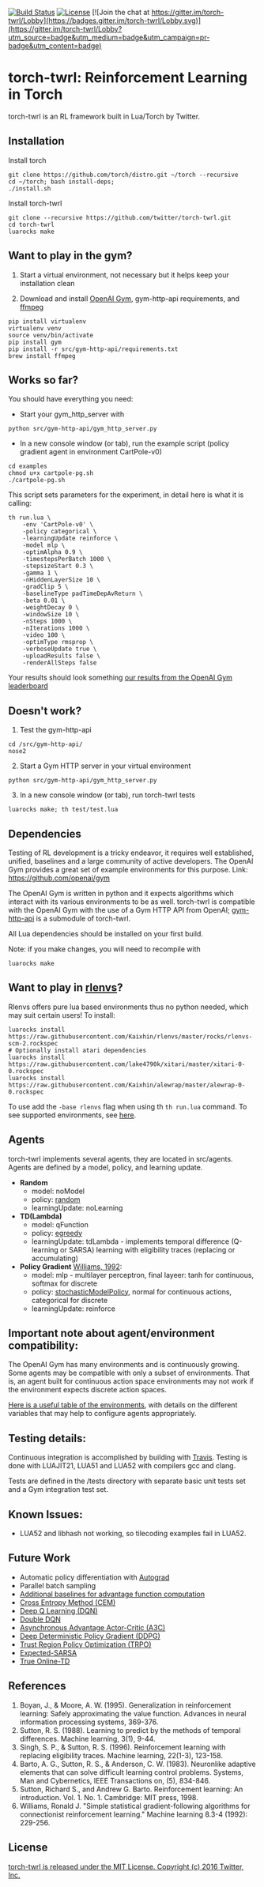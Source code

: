 [![Build Status](https://travis-ci.com/twitter/torch-twrl.svg?token=JUyATyLn3rqyEx2nzMk9&branch=master)](https://travis-ci.com/twitter/torch-twrl) [![License](https://img.shields.io/badge/license-MIT-blue.svg)](https://github.com/twitter/torch-twrl/blob/master/LICENSE) [![Join the chat at https://gitter.im/torch-twrl/Lobby](https://badges.gitter.im/torch-twrl/Lobby.svg)](https://gitter.im/torch-twrl/Lobby?utm_source=badge&utm_medium=badge&utm_campaign=pr-badge&utm_content=badge)

# torch-twrl: Reinforcement Learning in Torch

torch-twrl is an RL framework built in Lua/Torch by Twitter.

Installation
------------
Install torch
~~~~
git clone https://github.com/torch/distro.git ~/torch --recursive
cd ~/torch; bash install-deps;
./install.sh
~~~~

Install torch-twrl
~~~~~
git clone --recursive https://github.com/twitter/torch-twrl.git
cd torch-twrl
luarocks make
~~~~~

Want to play in the gym?
------------------------
1. Start a virtual environment, not necessary but it helps keep your installation clean

2. Download and install [OpenAI Gym](https://github.com/openai/gym), gym-http-api requirements, and [ffmpeg](http://ffmpeg.org/)

~~~
pip install virtualenv
virtualenv venv
source venv/bin/activate
pip install gym
pip install -r src/gym-http-api/requirements.txt
brew install ffmpeg
~~~

Works so far?
------------------------
You should have everything you need:
* Start your gym_http_server with
~~~~
python src/gym-http-api/gym_http_server.py
~~~~

* In a new console window (or tab), run the example script (policy gradient agent in environment CartPole-v0)
~~~
cd examples
chmod u+x cartpole-pg.sh
./cartpole-pg.sh
~~~

This script sets parameters for the experiment, in detail here is what it is calling:

~~~
th run.lua \
	-env 'CartPole-v0' \
	-policy categorical \
	-learningUpdate reinforce \
   	-model mlp \
	-optimAlpha 0.9 \
   	-timestepsPerBatch 1000 \
	-stepsizeStart 0.3 \
	-gamma 1 \
	-nHiddenLayerSize 10 \
	-gradClip 5 \
	-baselineType padTimeDepAvReturn \
	-beta 0.01 \
	-weightDecay 0 \
	-windowSize 10 \
   	-nSteps 1000 \
	-nIterations 1000 \
	-video 100 \
	-optimType rmsprop \
	-verboseUpdate true \
	-uploadResults false \
	-renderAllSteps false
~~~

Your results should look something [our results from the OpenAI Gym leaderboard](https://gym.openai.com/evaluations/eval_48l1nOQ7ur6htkF9uGw)

Doesn't work?
------------------------
1) Test the gym-http-api
~~~~
cd /src/gym-http-api/
nose2
~~~~

2) Start a Gym HTTP server in your virtual environment
~~~~
python src/gym-http-api/gym_http_server.py
~~~~

3) In a new console window (or tab), run torch-twrl tests
~~~~
luarocks make; th test/test.lua
~~~~

Dependencies
------------
Testing of RL development is a tricky endeavor, it requires well established, unified, baselines and a large community of active developers. The OpenAI Gym provides a great set of example environments for this purpose. Link: https://github.com/openai/gym

The OpenAI Gym is written in python and it expects algorithms which interact with its various environments to be as well. torch-twrl is compatible with the OpenAI Gym with the use of a Gym HTTP API from OpenAI; [gym-http-api](https://github.com/openai/gym-http-api) is a submodule of torch-twrl.

All Lua dependencies should be installed on your first build.

Note: if you make changes, you will need to recompile with
~~~~
luarocks make
~~~~

Want to play in [rlenvs](https://github.com/Kaixhin/rlenvs)?
------------------------------------------------------------
Rlenvs offers pure lua based environments thus no python needed, which may suit certain users! To install:

```
luarocks install https://raw.githubusercontent.com/Kaixhin/rlenvs/master/rocks/rlenvs-scm-2.rockspec
# Optionally install atari dependencies
luarocks install https://raw.githubusercontent.com/lake4790k/xitari/master/xitari-0-0.rockspec
luarocks install https://raw.githubusercontent.com/Kaixhin/alewrap/master/alewrap-0-0.rockspec
```

To use add the `-base rlenvs` flag when using th `th run.lua` command. To see supported environments, see [here](https://github.com/Kaixhin/rlenvs/tree/master/rlenvs).

## Agents
torch-twrl implements several agents, they are located in src/agents.
Agents are defined by a model, policy, and learning update.

* __Random__
	* model: noModel
	* policy: [random](https://github.com/twitter/torch-twrl/blob/master/src/agent/policy/random.lua)
	* learningUpdate: noLearning
* __TD(Lambda)__
	* model: qFunction
	* policy: [egreedy](https://github.com/twitter/torch-twrl/blob/master/src/agent/policy/egreedy.lua)
	* learningUpdate: tdLambda - implements temporal difference (Q-learning or SARSA) learning with eligibility traces (replacing or accumulating)
* __Policy Gradient__ [Williams, 1992](http://www-anw.cs.umass.edu/~barto/courses/cs687/williams92simple.pdf):
	* model: mlp - multilayer perceptron, final layeer: tanh for continuous, softmax for discrete
	* policy: [stochasticModelPolicy](https://github.com/twitter/torch-twrl/blob/master/src/agent/policy/stochasticModelPolicy.lua), normal for continuous actions, categorical for discrete
	* learningUpdate: reinforce

## Important note about agent/environment compatibility:
The OpenAI Gym has many environments and is continuously growing. Some agents may be compatible with only a subset of environments. That is, an agent built for continuous action space environments may not work if the environment expects discrete action spaces.

[Here is a useful table of the environments](https://github.com/openai/gym/wiki/Table-of-environments), with details on the different variables that may help to configure agents appropriately.

Testing details:
-----------------------

Continuous integration is accomplished by building with [Travis](https://travis-ci.com/twitter/torch-twrl). Testing is done with LUAJIT21, LUA51 and LUA52 with compilers gcc and clang.

Tests are defined in the /tests directory with separate basic unit tests set and a Gym integration test set.

Known Issues:
-------------

* LUA52 and libhash not working, so tilecoding examples fail in LUA52.

Future Work
-----------
* Automatic policy differentiation with [Autograd](https://github.com/twitter/torch-autograd)
* Parallel batch sampling
* [Additional baselines for advantage function computation](https://arxiv.org/pdf/1301.2315.pdf)
* [Cross Entropy Method (CEM)](https://people.smp.uq.edu.au/DirkKroese/ps/aortut.pdf)
* [Deep Q Learning (DQN)](http://arxiv.org/abs/1312.5602)
* [Double DQN](http://arxiv.org/abs/1509.06461)
* [Asynchronous Advantage Actor-Critic (A3C)](https://arxiv.org/pdf/1602.01783v2.pdf)
* [Deep Deterministic Policy Gradient (DDPG)](http://arxiv.org/abs/1509.02971)
* [Trust Region Policy Optimization (TRPO)](https://arxiv.org/pdf/1502.05477v4.pdf)
* [Expected-SARSA](http://www.cs.ox.ac.uk/people/shimon.whiteson/pubs/vanseijenadprl09.pdf)
* [True Online-TD](https://webdocs.cs.ualberta.ca/~sutton/papers/vSS-trueonline-ICML-2014.pdf)

References
--------------
1. Boyan, J., & Moore, A. W. (1995). Generalization in reinforcement learning: Safely approximating the value function. Advances in neural information processing systems, 369-376.
2. Sutton, R. S. (1988). Learning to predict by the methods of temporal differences. Machine learning, 3(1), 9-44.
3. Singh, S. P., & Sutton, R. S. (1996). Reinforcement learning with replacing eligibility traces. Machine learning, 22(1-3), 123-158.
4. Barto, A. G., Sutton, R. S., & Anderson, C. W. (1983). Neuronlike adaptive elements that can solve difficult learning control problems. Systems, Man and Cybernetics, IEEE Transactions on, (5), 834-846.
5. Sutton, Richard S., and Andrew G. Barto. Reinforcement learning: An introduction. Vol. 1. No. 1. Cambridge: MIT press, 1998.
6. Williams, Ronald J. "Simple statistical gradient-following algorithms for connectionist reinforcement learning." Machine learning 8.3-4 (1992): 229-256.

License
-------
[torch-twrl is released under the MIT License. Copyright (c) 2016 Twitter, Inc.](https://github.com/twitter/torch-twrl/blob/master/LICENSE)
